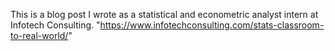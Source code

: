 
This is a blog post I wrote as a statistical and econometric analyst intern at Infotech Consulting.
"https://www.infotechconsulting.com/stats-classroom-to-real-world/"
